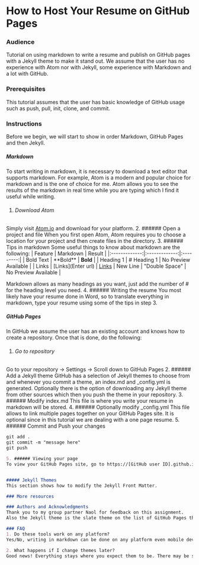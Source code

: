 # How to Host Your Resume on GitHub Pages

### Audience
Tutorial on using markdown to write a resume and publish on GitHub pages with a Jekyll theme to make it stand out. We assume that the user has no experience with Atom nor with Jekyll, some experience with Markdown and a lot with GitHub.

### Prerequisites
This tutorial assumes that the user has basic knowledge of GitHub usage such as push, pull, init, clone, and commit.

### Instructions
Before we begin, we will start to show in order Markdown, GitHub Pages and then Jekyll.

##### Markdown
To start writing in markdown, it is necessary to download a text editor that supports markdown. For example, Atom is a modern and popular choice for markdown and is the one of choice for me. Atom allows you to see the results of the markdown in real time while you are typing which I find it useful while writing.

1. ###### Download Atom
Simply visit [Atom.io](Atom.io) and download for your platform.
2. ###### Open a project and file
When you first open Atom, Atom requires you to choose a location for your project and then create files in the directory.
3. ###### Tips in markdown
Some useful things to know about markdown are the following:
| Feature      | Markdown     | Result   |
|:-------------:|:-------------:|:---------:|
| Bold Text     | \*\*Bold\*\* | **Bold** |
| Heading 1      | \# Heading 1      | No Preview Available |
| Links | \[Links](Enter url)     | [Links](127.0.0.1)
| New Line | "Double Space" | No Preview Available |

Markdown allows as many headings as you want, just add the number of \# for the heading level you need.
4. ###### Writing the resume
You most likely have your resume done in Word, so to translate everything in markdown, type your resume using some of the tips in step 3.

##### GitHub Pages
In GitHub we assume the user has an existing account and knows how to create a repository. Once that is done, do the following:

1. ###### Go to repository
Go to your repository -> Settings -> Scroll down to GitHub Pages
2. ###### Add a Jekyll theme
GitHub has a selection of Jekyll themes to choose from and whenever you commit a theme, an index.md and \_config.yml is generated. Optionally there is the option of downloading any Jekyll theme from other sources which then you push the theme in your repository.
3. ###### Modify index.md
This file is where you write your resume in markdown will be stored.
4. ###### Optionally modify \_config.yml
This file allows to link multiple pages together on your GitHub Pages site. It is optional since in this tutorial we are dealing with a one page resume.
5. ###### Commit and Push your changes
```markdown
git add .
git commit -m "message here"
git push

5. ###### Viewing your page
To view your GitHub Pages site, go to https://[GitHub user ID].github.io/[repository name]/


##### Jekyll Themes
This section shows how to modify the Jekyll Front Matter.

### More resources

### Authors and Acknowledgments
Thank you to my group partner Naol for feedback on this assignment.
Also the Jekyll theme is the slate theme on the list of GitHub Pages themes.

### FAQ
1. Do these tools work on any platform?  
Yes/No, writing in markdown can be done on any platform even mobile devices, GitHub I found it easier on a desktop operating system but you can still write the README directly on GitHub and also change the Jekyll theme that is supported by GitHub Pages. Atom on the other hand only supports Windows, MacOS and Linux, no mobile devices. The developer are not interested in mobile at the moment.

2. What happens if I change themes later?  
Good news! Everything stays where you expect them to be. There may be some problems with tables because of the fact that markdown has many different flavours and no standard for it. To be safe it is recommended to stay with a Jekyll theme that is fully compatible with GitHub Pages.
